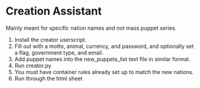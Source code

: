 # Creation Assistant
Mainly meant for specific nation names and not mass puppet series.

1. Install the creator userscript.
2. Fill out with a motto, animal, currency, and password, and optionally set a flag, government type, and email.
3. Add puppet names into the new_puppets_list text file in similar format.
4. Run creator.py
5. You must have container rules already set up to match the new nations.
6. Run through the html sheet